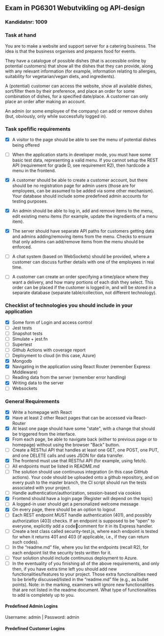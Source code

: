 ## Exam in PG6301 Webutvikling og API-design
### Kandidatnr: 1009

### Task at hand
You are to make a website and support server for a catering business. The idea is that the
business organises and prepares food for events.

They have a catalogue of possible dishes (that is accessible online by potential customers) that
show all the dishes that they can provide, along with any relevant information (for example,
information relating to allergies, suitability for vegetarian/vegan diets, and ingredients).

A (potential) customer can access the website, show all available dishes, sort/filter them by
their preference, and place an order for some combination of dishes, for a specified
date/place. A customer can only place an order after making an account.

An admin (or some employee of the company) can add or remove dishes (but, obviously, only
while successfully logged in).

### Task spefific requirements
*[X] A visitor to the page should be able to see the menu of potential dishes being offered
*[ ] When the application starts in developer mode, you must have some basic test data,
  representing a valid menu. If you cannot setup the REST API (requirement for grade D, see
  requirement R2), then hardcode a menu in the frontend.
*[X] A customer should be able to create a customer account, but there should be no
  registration page for admin users (those are for employees, can be assumed to be added via
  some other mechanism). Your database should include some predefined admin accounts for
  testing purposes.
*[X] An admin should be able to log in, add and remove items to the menu, edit existing menu
    items (for example, update the ingredients of a menu item).
*[X] The server should have separate API paths for customers getting data and admins
  adding/removing items from the menu. Checks to ensure that only admins can add/remove
  items from the menu should be enforced.
*[ ] A chat system (based on WebSockets) should be provided, where a customer can discuss
    further details with one of the employees in real time.
*[ ] A customer can create an order specifying a time/place where they want a delivery, and
  how many portions of each dish they select. This order can be placed if the customer is logged
  in, and will be stored in a separate database (separate table/collection, not different
  technology).


### Checklist of technologies you should include in your application
* [X] Some form of Login and access control
* [ ] Jest tests
* [ ] Snapshot tests
* [ ] Simulate + jest.fn
* [ ] Supertest
* [ ] Github Actions with coverage report
* [ ] Deployment to cloud (in this case, Azure)
* [X] Mongodb
* [X] Navigating in the application using React Router (remember Express Middleware)
* [ ] Reading data from the server (remember error handling)
* [X] Writing data to the server
* [ ] Websockets

### General Requirements

*[X] Write a homepage with React
*[X] Have at least 2 other React pages that can be accessed via React-Router
*[X] At least one page should have some "state", with a change that should be triggered from
  the interface.
*[X] From each page, be able to navigate back (either to previous page or to homepage)
  without using the browser "Back" button.
*[ ] Create a RESTful API that handles at least one GET, one POST, one PUT, and one
  DELETE calls and uses JSON for data transfer.
*[X] The frontend must use that RESTful API (for example, using fetch).
*[ ] All endpoints must be listed in README.md
*[ ] The solution should use continuous integration (in this case GitHub actions). Your code
  should be uploaded onto a github repository, and on every push to the master branch, the CI
  script should run the tests associated with your project.
*[ ] Handle authentication/authorization, session-based via cookies
*[X] Frontend should have a login page (Register will depend on the topic)
*[ ] A logged-in user should get a personalized welcome message
*[X] On every page, there should be an option to logout
*[ ] Each REST endpoint MUST handle authentication (401), and possibly authorization
  (403) checks. If an endpoint is supposed to be “open” to everyone, explicitly add a codecomment for it in its Express handler.
*[ ] Create a test class called security-test.js, where each endpoint is tested for when it returns
  401 and 403 (if applicable, i.e., if they can return such codes).
*[ ] In the “readme.md” file, where you list the endpoints (recall R2), for each endpoint list
  the security tests written for it.
*[ ] Your solution should include continuous deployment to Azure.
*[ ] In the eventuality of you finishing all of the above requirements, and only then, if you
  have extra time left you should add new functionalities/features to your project.
  Those extra functionalities need to be briefly discussed/listed in the “readme.md” file
  (e.g., as bullet points). Note: in the marking, examiners will ignore new functionalities that
  are not listed in the readme document. What type of functionalities to add is completely up to
  you.

#### Predefined Admin Logins
Username: admin | Password: admin

#### Predefined Customer Logins

